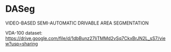# DASeg
VIDEO-BASED SEMI-AUTOMATIC DRIVABLE AREA SEGMENTATION

VDA-100 dataset:
https://drive.google.com/file/d/1dbBunz27liTMMd2vSq7CkxBrJN2L_sS7/view?usp=sharing
